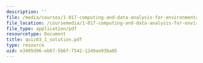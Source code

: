 ```yaml
---
description: ''
file: /media/courses/1-017-computing-and-data-analysis-for-environmental-applications-fall-2003/e3495d96eb675b6f75421249ae93ba05_quiz03_1_solution.pdf
file_location: /coursemedia/1-017-computing-and-data-analysis-for-environmental-applications-fall-2003/e3495d96eb675b6f75421249ae93ba05_quiz03_1_solution.pdf
file_type: application/pdf
resourcetype: Document
title: quiz03_1_solution.pdf
type: resource
uid: e3495d96-eb67-5b6f-7542-1249ae93ba05
---
```

